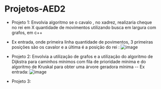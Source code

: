 # Projetos-AED2 
- Projeto 1: Envolvia algoritmo se o cavalo , no xadrez, realizaria cheque no rei em X quantidade de movimentos utilizando busca em largura com grafos, em c++
- Ex entrada, onde primeira linha quantidade de povimentos, 3 primeiras posições são os cavalor e a última é a posição do rei :
![image](https://github.com/user-attachments/assets/a990b1d0-2fca-4888-b022-3bf0175e4ff3)

- Projeto 2: Envolvia a utilização de grafos e a utilização do algoritmo de Dijkstra para caminhos mínimos com fila de prioridade mínima e do algoritmo de Kruskal para obter uma árvore geradora mínima
-- Ex entrada:
![image](https://github.com/user-attachments/assets/6a641b72-614e-4b8d-b1f6-303e6570bd23)

- Projeto 3:
